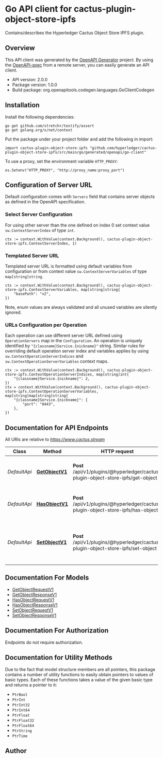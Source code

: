 # Go API client for cactus-plugin-object-store-ipfs

Contains/describes the Hyperledger Cactus Object Store IPFS plugin.

## Overview
This API client was generated by the [OpenAPI Generator](https://openapi-generator.tech) project.  By using the [OpenAPI-spec](https://www.openapis.org/) from a remote server, you can easily generate an API client.

- API version: 2.0.0
- Package version: 1.0.0
- Build package: org.openapitools.codegen.languages.GoClientCodegen

## Installation

Install the following dependencies:

```shell
go get github.com/stretchr/testify/assert
go get golang.org/x/net/context
```

Put the package under your project folder and add the following in import:

```golang
import cactus-plugin-object-store-ipfs "github.com/hyperledger/cactus-plugin-object-store-ipfs/src/main/go/generated/openapi/go-client"
```

To use a proxy, set the environment variable `HTTP_PROXY`:

```golang
os.Setenv("HTTP_PROXY", "http://proxy_name:proxy_port")
```

## Configuration of Server URL

Default configuration comes with `Servers` field that contains server objects as defined in the OpenAPI specification.

### Select Server Configuration

For using other server than the one defined on index 0 set context value `sw.ContextServerIndex` of type `int`.

```golang
ctx := context.WithValue(context.Background(), cactus-plugin-object-store-ipfs.ContextServerIndex, 1)
```

### Templated Server URL

Templated server URL is formatted using default variables from configuration or from context value `sw.ContextServerVariables` of type `map[string]string`.

```golang
ctx := context.WithValue(context.Background(), cactus-plugin-object-store-ipfs.ContextServerVariables, map[string]string{
	"basePath": "v2",
})
```

Note, enum values are always validated and all unused variables are silently ignored.

### URLs Configuration per Operation

Each operation can use different server URL defined using `OperationServers` map in the `Configuration`.
An operation is uniquely identified by `"{classname}Service.{nickname}"` string.
Similar rules for overriding default operation server index and variables applies by using `sw.ContextOperationServerIndices` and `sw.ContextOperationServerVariables` context maps.

```golang
ctx := context.WithValue(context.Background(), cactus-plugin-object-store-ipfs.ContextOperationServerIndices, map[string]int{
	"{classname}Service.{nickname}": 2,
})
ctx = context.WithValue(context.Background(), cactus-plugin-object-store-ipfs.ContextOperationServerVariables, map[string]map[string]string{
	"{classname}Service.{nickname}": {
		"port": "8443",
	},
})
```

## Documentation for API Endpoints

All URIs are relative to *https://www.cactus.stream*

Class | Method | HTTP request | Description
------------ | ------------- | ------------- | -------------
*DefaultApi* | [**GetObjectV1**](docs/DefaultApi.md#getobjectv1) | **Post** /api/v1/plugins/@hyperledger/cactus-plugin-object-store-ipfs/get-object | Retrieves an object from the object store.
*DefaultApi* | [**HasObjectV1**](docs/DefaultApi.md#hasobjectv1) | **Post** /api/v1/plugins/@hyperledger/cactus-plugin-object-store-ipfs/has-object | Checks the presence of an object in the object store.
*DefaultApi* | [**SetObjectV1**](docs/DefaultApi.md#setobjectv1) | **Post** /api/v1/plugins/@hyperledger/cactus-plugin-object-store-ipfs/set-object | Sets an object in the object store under the specified key.


## Documentation For Models

 - [GetObjectRequestV1](docs/GetObjectRequestV1.md)
 - [GetObjectResponseV1](docs/GetObjectResponseV1.md)
 - [HasObjectRequestV1](docs/HasObjectRequestV1.md)
 - [HasObjectResponseV1](docs/HasObjectResponseV1.md)
 - [SetObjectRequestV1](docs/SetObjectRequestV1.md)
 - [SetObjectResponseV1](docs/SetObjectResponseV1.md)


## Documentation For Authorization

Endpoints do not require authorization.


## Documentation for Utility Methods

Due to the fact that model structure members are all pointers, this package contains
a number of utility functions to easily obtain pointers to values of basic types.
Each of these functions takes a value of the given basic type and returns a pointer to it:

* `PtrBool`
* `PtrInt`
* `PtrInt32`
* `PtrInt64`
* `PtrFloat`
* `PtrFloat32`
* `PtrFloat64`
* `PtrString`
* `PtrTime`

## Author



